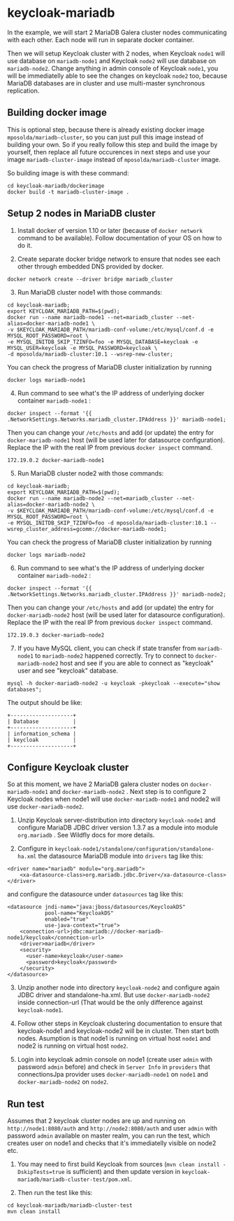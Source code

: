 # keycloak-mariadb

In the example, we will start 2 MariaDB Galera cluster nodes communicating with each other. Each node will run in separate docker container.

Then we will setup Keycloak cluster with 2 nodes, when Keycloak `node1` will use database on `mariadb-node1` and Keycloak `node2` will use database
on `mariadb-node2`. Change anything in admin console of Keycloak `node1`, you will be immediatelly able to see the changes on keycloak `node2` too, because
MariaDB databases are in cluster and use multi-master synchronous replication. 

## Building docker image
 
This is optional step, because there is already existing docker image `mposolda/mariadb-cluster`, so you can just pull this image instead of
building your own. So if you really follow this step and build the image by yourself, then replace all future occurences in next steps and use your
image `mariadb-cluster-image` instead of `mposolda/mariadb-cluster` image.

So building image is with these command:

```
cd keycloak-mariadb/dockerimage
docker build -t mariadb-cluster-image .
```

## Setup 2 nodes in MariaDB cluster

1) Install docker of version 1.10 or later (because of `docker network` command to be available). Follow documentation of your OS on how to do it.


2) Create separate docker bridge network to ensure that nodes see each other through embedded DNS provided by docker.

```
docker network create --driver bridge mariadb_cluster
```

3) Run MariaDB cluster node1 with those commands:

```
cd keycloak-mariadb;
export KEYCLOAK_MARIADB_PATH=$(pwd);
docker run --name mariadb-node1 --net=mariadb_cluster --net-alias=docker-mariadb-node1 \
-v $KEYCLOAK_MARIADB_PATH/mariadb-conf-volume:/etc/mysql/conf.d -e MYSQL_ROOT_PASSWORD=root \
-e MYSQL_INITDB_SKIP_TZINFO=foo -e MYSQL_DATABASE=keycloak -e MYSQL_USER=keycloak -e MYSQL_PASSWORD=keycloak \
-d mposolda/mariadb-cluster:10.1 --wsrep-new-cluster;
```
 
You can check the progress of MariaDB cluster initialization by running

```
docker logs mariadb-node1
```


4) Run command to see what's the IP address of underlying docker container `mariadb-node1` :

```
docker inspect --format '{{ .NetworkSettings.Networks.mariadb_cluster.IPAddress }}' mariadb-node1;
```

Then you can change your `/etc/hosts` and add (or update) the entry for `docker-mariadb-node1` host (will be used later for datasource configuration).
Replace the IP with the real IP from previous `docker inspect` command.

```
172.19.0.2 docker-mariadb-node1
```


5) Run MariaDB cluster node2 with those commands:

```
cd keycloak-mariadb;
export KEYCLOAK_MARIADB_PATH=$(pwd);
docker run --name mariadb-node2 --net=mariadb_cluster --net-alias=docker-mariadb-node2 \
-v $KEYCLOAK_MARIADB_PATH/mariadb-conf-volume:/etc/mysql/conf.d -e MYSQL_ROOT_PASSWORD=root \
-e MYSQL_INITDB_SKIP_TZINFO=foo -d mposolda/mariadb-cluster:10.1 --wsrep_cluster_address=gcomm://docker-mariadb-node1;
```

You can check the progress of MariaDB cluster initialization by running

```
docker logs mariadb-node2
```


6) Run command to see what's the IP address of underlying docker container `mariadb-node2` :

```
docker inspect --format '{{ .NetworkSettings.Networks.mariadb_cluster.IPAddress }}' mariadb-node2;
```
   
Then you can change your `/etc/hosts` and add (or update) the entry for `docker-mariadb-node2` host (will be used later for datasource configuration).
Replace the IP with the real IP from previous `docker inspect` command.
   
```
172.19.0.3 docker-mariadb-node2
```


7) If you have MySQL client, you can check if state transfer from `mariadb-node1` to `mariadb-node2` happened correctly. 
Try to connect to `docker-mariadb-node2` host and see if you are able to connect as "keycloak" user and see "keycloak" database.

```
mysql -h docker-mariadb-node2 -u keycloak -pkeycloak --execute="show databases";
```

The output should be like:

```
+--------------------+
| Database           |
+--------------------+
| information_schema |
| keycloak           |
+--------------------+
```


## Configure Keycloak cluster

So at this moment, we have 2 MariaDB galera cluster nodes on `docker-mariadb-node1` and `docker-mariadb-node2` . Next step is to 
configure 2 Keycloak nodes when node1 will use `docker-mariadb-node1` and node2 will use `docker-mariadb-node2`.
  
1) Unzip Keycloak server-distribution into directory `keycloak-node1` and configure MariaDB JDBC driver version 1.3.7 as a module into module `org.mariadb` . 
See Wildfly docs for more details.
   
2) Configure in `keycloak-node1/standalone/configuration/standalone-ha.xml` the datasource MariaDB module into `drivers` tag like this:

```
<driver name="mariadb" module="org.mariadb">
    <xa-datasource-class>org.mariadb.jdbc.Driver</xa-datasource-class>
</driver>
```

and configure the datasource under `datasources` tag like this:

```
<datasource jndi-name="java:jboss/datasources/KeycloakDS"
            pool-name="KeycloakDS"
            enabled="true"
            use-java-context="true">
    <connection-url>jdbc:mariadb://docker-mariadb-node1/keycloak</connection-url>
    <driver>mariadb</driver>
    <security>
      <user-name>keycloak</user-name>
      <password>keycloak</password>
    </security>
</datasource>
```

3) Unzip another node into directory `keycloak-node2` and configure again JDBC driver and standalone-ha.xml. But use `docker-mariadb-node2` inside connection-url (That would be 
the only difference against `keycloak-node1`. 

4) Follow other steps in Keycloak clustering documentation to ensure that keycloak-node1 and keycloak-node2 will be in cluster. Then start both nodes. 
Asumption is that node1 is running on virtual host `node1` and node2 is running on virtual host `node2`.

5) Login into keycloak admin console on node1 (create user `admin` with password `admin` before) and check in `Server Info` 
in `providers` that connectionsJpa provider uses `docker-mariadb-node1` on `node1` and `docker-mariadb-node2` on `node2`. 

## Run test

Assumes that 2 keycloak cluster nodes are up and running on `http://node1:8080/auth` and `http://node2:8080/auth` and user `admin` 
with password `admin` available on master realm, you can run the test, which creates user on node1 and checks that it's immediatelly visible on node2 etc.

1) You may need to first build Keycloak from sources (`mvn clean install -DskipTests=true` is sufficient) and then update version in `keycloak-mariadb/mariadb-cluster-test/pom.xml`.

2) Then run the test like this:
```
cd keycloak-mariadb/mariadb-cluster-test
mvn clean install
```